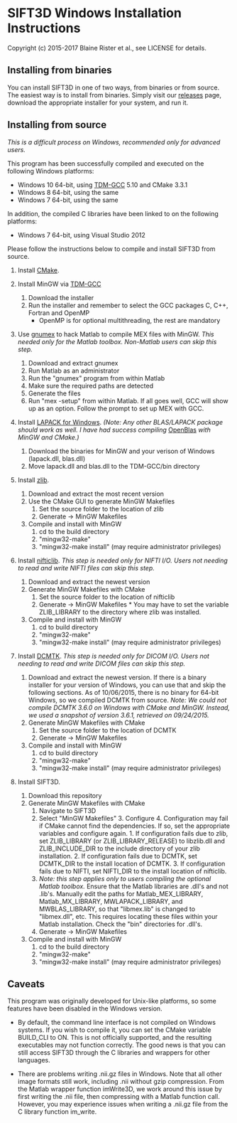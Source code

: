 # SIFT3D Windows Installation Instructions

Copyright (c) 2015-2017 Blaine Rister et al., see LICENSE for details.

## Installing from binaries

You can install SIFT3D in one of two ways, from binaries or from source. The easiest way is to install from binaries. Simply visit our [releases](https://github.com/bbrister/SIFT3D/releases) page, download the appropriate installer for your system, and run it.

## Installing from source

*This is a difficult process on Windows, recommended only for advanced users.*

This program has been successfully compiled and executed on the following Windows platforms:
* Windows 10 64-bit, using [TDM-GCC](http://tdm-gcc.tdragon.net/) 5.10 and CMake 3.3.1
* Windows 8 64-bit, using the same
* Windows 7 64-bit, using the same

In addition, the compiled C libraries have been linked to on the following platforms:
* Windows 7 64-bit, using Visual Studio 2012

Please follow the instructions below to compile and install SIFT3D from source.

1. Install [CMake](http://www.cmake.org).

2. Install MinGW via [TDM-GCC](http://tdm-gcc.tdragon.net/)
	1. Download the installer
	2. Run the installer and remember to select the GCC packages C, C++, Fortran and OpenMP
		* OpenMP is for optional multithreading, the rest are mandatory

3. Use [gnumex](http://gnumex.sourceforge.net/documentation.html#L131) to hack Matlab to compile MEX files with MinGW. *This needed only for the Matlab toolbox. Non-Matlab users can skip this step.*
	1. Download and extract gnumex
	2. Run Matlab as an administrator
	3. Run the "gnumex" program from within Matlab
	4. Make sure the required paths are detected
	5. Generate the files
	6. Run "mex -setup" from within Matlab. If all goes well, GCC will show up as an option. Follow the prompt to set up MEX with GCC.

4. Install [LAPACK for Windows](http://icl.cs.utk.edu/lapack-for-windows/lapack/index.html#libraries). *(Note: Any other BLAS/LAPACK package should work as well. I have had success compiling* [OpenBlas](http://www.openblas.net/) *with MinGW and CMake.)*
	1. Download the binaries for MinGW and your verison of Windows (lapack.dll, blas.dll)
	2. Move lapack.dll and blas.dll to the TDM-GCC/bin directory

5. Install [zlib](http://zlib.net/).
	1. Download and extract the most recent version
	2. Use the CMake GUI to generate MinGW Makefiles
		1. Set the source folder to the location of zlib
		2. Generate -> MinGW Makefiles
	3. Compile and install with MinGW
		1. cd to the build directory
		2. "mingw32-make"
		3. "mingw32-make install" (may require administrator privileges)

6. Install [nifticlib](http://sourceforge.net/projects/niftilib/files/nifticlib/). *This step is needed only for NIFTI I/O. Users not needing to read and write NIFTI files can skip this step.*
	1. Download and extract the newest version
	2. Generate MinGW Makefiles with CMake
		1. Set the source folder to the location of nifticlib
		2. Generate -> MinGW Makefiles
                        * You may have to set the variable ZLIB_LIBRARY to the directory where zlib was installed.
	3. Compile and install with MinGW
		1. cd to build directory
		2. "mingw32-make"
		3. "mingw32-make install" (may require administrator privileges)

7. Install [DCMTK](http://www.dcmtk.org). *This step is needed only for DICOM I/O. Users not needing to read and write DICOM files can skip this step.* 
	1. Download and extract the newest version. If there is a binary installer for your version of Windows, you can use that and skip the following sections. As of 10/06/2015, there is no binary for 64-bit Windows, so we compiled DCMTK from source. *Note: We could not compile DCMTK 3.6.0 on Windows with CMake and MinGW. Instead, we used a snapshot of version 3.6.1, retrieved on 09/24/2015.*
	2. Generate MinGW Makefiles with CMake
		1. Set the source folder to the location of DCMTK
		2. Generate -> MinGW Makefiles
	3. Compile and install with MinGW
		1. cd to build directory
		2. "mingw32-make"
		3. "mingw32-make install" (may require administrator privileges)

8. Install SIFT3D.
	1. Download this repository
	2. Generate MinGW Makefiles with CMake
		1. Navigate to SIFT3D
		2. Select "MinGW Makefiles"
                3. Configure
                4. Configuration may fail if CMake cannot find the dependencies. If so, set the appropriate variables and configure again.
                        1. If configuration fails due to zlib, set ZLIB_LIBRARY (or ZLIB_LIBRARY_RELEASE) to libzlib.dll and ZLIB_INCLUDE_DIR to the include directory of your zlib installation.
		        2. If configuration fails due to DCMTK, set DCMTK_DIR to the install location of DCMTK.
		        3. If configuration fails due to NIFTI, set NIFTI_DIR to the install location of nifticlib.
		5. *Note: this step applies only to users compiling the optional Matlab toolbox.* Ensure that the Matlab libraries are .dll's and not .lib's. Manually edit the paths for Matlab_MEX_LIBRARY, Matlab_MX_LIBRARY, MWLAPACK_LIBRARY, and MWBLAS_LIBRARY, so that "libmex.lib" is changed to "libmex.dll", etc. This requires locating these files within your Matlab installation. Check the "bin" directories for .dll's.
		6. Generate -> MinGW Makefiles
	3. Compile and install with MinGW
		1. cd to the build directory
		2. "mingw32-make"
		3. "mingw32-make install" (may require administrator privileges)

## Caveats

This program was originally developed for Unix-like platforms, so some features have been disabled in the Windows version. 

* By default, the command line interface is not compiled on Windows systems. If you wish to compile it, you can set the CMake variable BUILD_CLI to ON. This is not officially supported, and the resulting executables may not function correctly. The good news is that you can still access SIFT3D through the C libraries and wrappers for other languages.

* There are problems writing .nii.gz files in Windows. Note that all other image formats still work, including .nii without gzip compression. From the Matlab wrapper function imWrite3D, we work around this issue by first writing the .nii file, then compressing with a Matlab function call. However, you may experience issues when writing a .nii.gz file from the C library function im_write.
